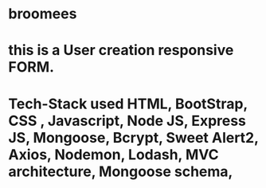# broomees
# this is a User creation responsive FORM. 
# Tech-Stack used HTML, BootStrap, CSS , Javascript, Node JS, Express JS, Mongoose, Bcrypt, Sweet Alert2, Axios, Nodemon, Lodash, MVC architecture, Mongoose schema, 

